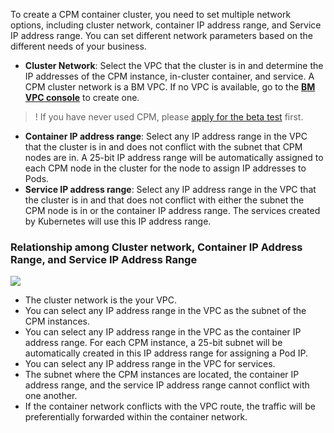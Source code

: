 To create a CPM container cluster, you need to set multiple network options, including cluster network, container IP address range, and Service IP address range. You can set different network parameters based on the different needs of your business.
- **Cluster Network**: Select the VPC that the cluster is in and determine the IP addresses of the CPM instance, in-cluster container, and service. A CPM cluster network is a BM VPC. If no VPC is available, go to the **[BM VPC console](https://console.cloud.tencent.com/vpcbm/vpc)** to create one.
>! If you have never used CPM, please [apply for the beta test](https://cloud.tencent.com/act/apply/cpm) first.
- **Container IP address range**: Select any IP address range in the VPC that the cluster is in and does not conflict with the subnet that CPM nodes are in. A 25-bit IP address range will be automatically assigned to each CPM node in the cluster for the node to assign IP addresses to Pods.
- **Service IP address range**: Select any IP address range in the VPC that the cluster is in and that does not conflict with either the subnet the CPM node is in or the container IP address range. The services created by Kubernetes will use this IP address range.

### Relationship among Cluster network, Container IP Address Range, and Service IP Address Range

![](https://main.qcloudimg.com/raw/079dcbe793ef4c8eb7e77885f39685cd.png)
- The cluster network is the your VPC.
- You can select any IP address range in the VPC as the subnet of the CPM instances.
- You can select any IP address range in the VPC as the container IP address range. For each CPM instance, a 25-bit subnet will be automatically created in this IP address range for assigning a Pod IP.
- You can select any IP address range in the VPC for services.
- The subnet where the CPM instances are located, the container IP address range, and the service IP address range cannot conflict with one another.
- If the container network conflicts with the VPC route, the traffic will be preferentially forwarded within the container network.


